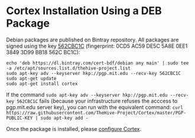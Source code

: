 # Cortex Installation Using a DEB Package

Debian packages are published on Bintray repository. All packages are signed using the key [562CBC1C](https://raw.githubusercontent.com/TheHive-Project/Cortex/master/PGP-PUBLIC-KEY)
(fingerprint: 0CD5 AC59 DE5C 5A8E 0EE1  3849 3D99 BB18 562C BC1C):

```
echo 'deb https://dl.bintray.com/cert-bdf/debian any main' | sudo tee -a /etc/apt/sources.list.d/thehive-project.list
sudo apt-key adv --keyserver hkp://pgp.mit.edu --recv-key 562CBC1C
sudo apt-get update
sudo apt-get install cortex
```

If the command `sudo apt-key adv --keyserver hkp://pgp.mit.edu --recv-key 562CBC1C` fails (because your infrastructure
refuses the acccess to pgp.mit.edu server key), you can run with the equivalent command: `curl https://raw.githubusercontent.com/TheHive-Project/Cortex/master/PGP-PUBLIC-KEY | sudo apt-key add -`

Once the package is installed, please [configure Cortex](../admin/configuration.md).
